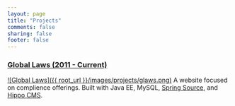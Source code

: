 ```yaml
---
layout: page
title: "Projects"
comments: false
sharing: false
footer: false
---
```


<!--
Current Projects
------------------------
-->

### [Global Laws (2011 - Current)](https://app.glaws.co/)
[![Global Laws]({{ root_url }}/images/projects/glaws.png)](https://app.glaws.co/)
A website focused on complience offerings. Built with Java EE, MySQL, [Spring Source](http://www.springsource.org/), and [Hippo CMS](http://www.onehippo.com/en/).

<!--
Previous Projects
------------------------
-->

